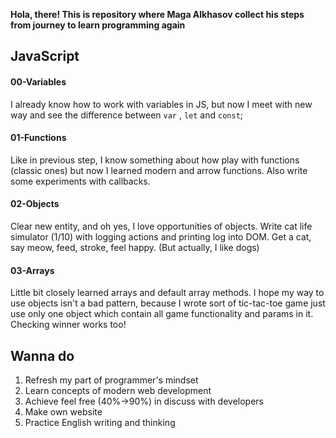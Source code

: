**Hola, there! This is repository where Maga Alkhasov collect his steps from journey to learn programming again**

## JavaScript

#### 00-Variables

I already know how to work with variables in JS, but now I meet with new way and see the difference between `var` , `let` and `const`;

#### 01-Functions

Like in previous step, I know something about how play with functions (classic ones) but now I learned modern and arrow functions. Also write some experiments with callbacks.

#### 02-Objects

Clear new entity, and oh yes, I love opportunities of objects. Write cat life simulator (1/10) with logging actions and printing log into DOM. Get a cat, say meow, feed, stroke, feel happy. (But actually, I like dogs)

#### 03-Arrays

Little bit closely learned arrays and default array methods. I hope my way to use objects isn't a bad pattern, because I wrote sort of tic-tac-toe game just use only one object which contain all game functionality and params in it. Checking winner works too!

## Wanna do

1. Refresh my part of programmer's mindset
2. Learn concepts of modern web development
3. Achieve feel free (40%->90%) in discuss with developers
4. Make own website
5. Practice English writing and thinking
